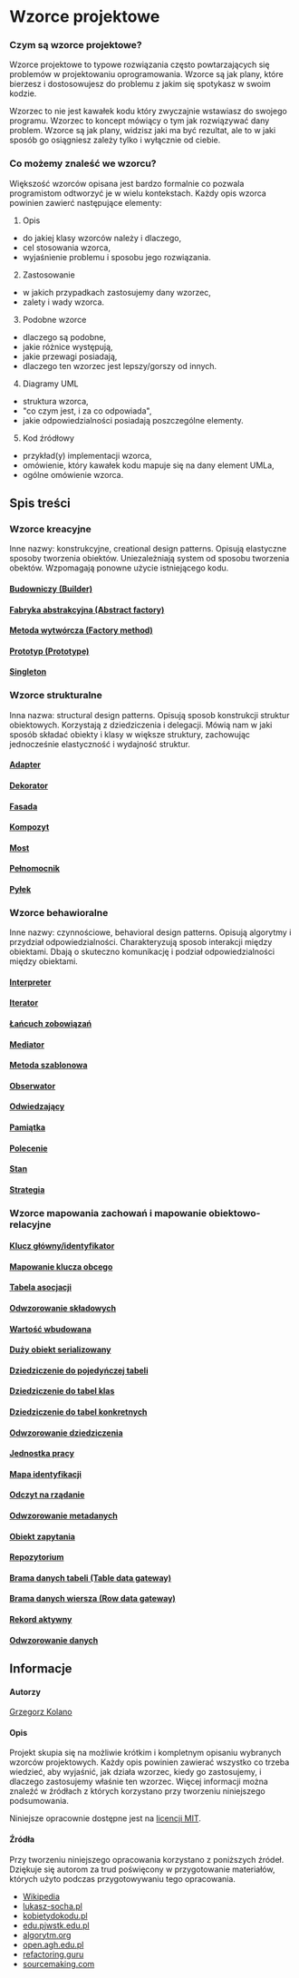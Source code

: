 # Wzorce projektowe

### Czym są wzorce projektowe?

Wzorce projektowe to typowe rozwiązania często powtarzających się problemów w projektowaniu oprogramowania. Wzorce są jak plany, które bierzesz i dostosowujesz do problemu z jakim się spotykasz w swoim kodzie.

Wzorzec to nie jest kawałek kodu który zwyczajnie wstawiasz do swojego programu. Wzorzec to koncept mówiący o tym jak rozwiązywać dany problem. Wzorce są jak plany, widzisz jaki ma być rezultat, ale to w jaki sposób go osiągniesz zależy tylko i wyłącznie od ciebie.

### Co możemy znaleść we wzorcu?

Większość wzorców opisana jest bardzo formalnie co pozwala programistom odtworzyć je w wielu kontekstach. Każdy opis wzorca powinien zawierć następujące elementy:

1. Opis
- do jakiej klasy wzorców należy i dlaczego,
- cel stosowania wzorca,
- wyjaśnienie problemu i sposobu jego rozwiązania.
2. Zastosowanie
- w jakich przypadkach zastosujemy dany wzorzec,
- zalety i wady wzorca.
3. Podobne wzorce
- dlaczego są podobne,
- jakie różnice występują,
- jakie przewagi posiadają,
- dlaczego ten wzorzec jest lepszy/gorszy od innych.
4. Diagramy UML
- struktura wzorca,
- "co czym jest, i za co odpowiada",
- jakie odpowiedzialności posiadają poszczególne elementy.
5. Kod źródłowy
- przykład(y) implementacji wzorca,
- omówienie, który kawałek kodu mapuje się na dany element UMLa,
- ogólne omówienie wzorca.

## Spis treści

### Wzorce kreacyjne 

Inne nazwy: konstrukcyjne, creational design patterns. Opisują elastyczne sposoby tworzenia obiektów. Uniezależniają system od sposobu tworzenia obektów. Wzpomagają ponowne użycie istniejącego kodu.

#### [Budowniczy (Builder)](designpattern/builder/info.md)

#### [Fabryka abstrakcyjna (Abstract factory)](designpattern/abstractfactory/info.md)

#### [Metoda wytwórcza (Factory method)](designpattern/factorymethod/info.md)

#### [Prototyp (Prototype)](designpattern/prototype/info.md)

#### [Singleton](designpattern/singleton/info.md)

### Wzorce strukturalne

Inna nazwa: structural design patterns. Opisują sposob konstrukcji struktur obiektowych. Korzystają z dziedziczenia i delegacji. Mówią nam w jaki sposób składać obiekty i klasy w większe struktury, zachowując jednocześnie elastyczność i wydajność struktur.

#### [Adapter](designpattern/singleton/info.md)

#### [Dekorator](designpattern/singleton/info.md)

#### [Fasada](designpattern/singleton/info.md)

#### [Kompozyt](designpattern/singleton/info.md)

#### [Most](designpattern/singleton/info.md)

#### [Pełnomocnik](designpattern/singleton/info.md)

#### [Pyłek](designpattern/singleton/info.md)

### Wzorce behawioralne

Inne nazwy: czynnościowe, behavioral design patterns. Opisują algorytmy i przydział odpowiedzialności. Charakteryzują sposob interakcji między obiektami. Dbają o skuteczno komunikację i podział odpowiedzialności między obiektami.

#### [Interpreter](designpattern/singleton/info.md)

#### [Iterator](designpattern/singleton/info.md)

#### [Łańcuch zobowiązań](designpattern/singleton/info.md)

#### [Mediator](designpattern/singleton/info.md)

#### [Metoda szablonowa](designpattern/singleton/info.md)

#### [Obserwator](designpattern/singleton/info.md)

#### [Odwiedzający](designpattern/singleton/info.md)

#### [Pamiątka](designpattern/singleton/info.md)

#### [Polecenie](designpattern/singleton/info.md)

#### [Stan](designpattern/singleton/info.md)

#### [Strategia](designpattern/singleton/info.md)

### Wzorce mapowania zachowań i mapowanie obiektowo-relacyjne

#### [Klucz główny/identyfikator](designpattern/singleton/info.md)

#### [Mapowanie klucza obcego](designpattern/singleton/info.md)

#### [Tabela asocjacji](designpattern/singleton/info.md)

#### [Odwzorowanie składowych](designpattern/singleton/info.md)

#### [Wartość wbudowana](designpattern/singleton/info.md)

#### [Duży obiekt serializowany](designpattern/singleton/info.md)

#### [Dziedziczenie do pojedyńczej tabeli](designpattern/singleton/info.md)

#### [Dziedziczenie do tabel klas](designpattern/singleton/info.md)

#### [Dziedziczenie do tabel konkretnych](designpattern/singleton/info.md)

#### [Odwzorowanie dziedziczenia](designpattern/singleton/info.md)

#### [Jednostka pracy](designpattern/singleton/info.md)

#### [Mapa identyfikacji](designpattern/singleton/info.md)

#### [Odczyt na rządanie](designpattern/singleton/info.md)

#### [Odwzorowanie metadanych](designpattern/singleton/info.md)

#### [Obiekt zapytania](designpattern/singleton/info.md)

#### [Repozytorium](designpattern/singleton/info.md)

#### [Brama danych tabeli (Table data gateway)](designpattern/tabledatagateway/info.md)

#### [Brama danych wiersza (Row data gateway)](designpattern/rowdatagateway/info.md)

#### [Rekord aktywny](designpattern/singleton/info.md)

#### [Odwzorowanie danych](designpattern/singleton/info.md)

## Informacje

#### Autorzy

[Grzegorz Kolano](https://github.com/grzechukol)

#### Opis

Projekt skupia się na możliwie krótkim i kompletnym opisaniu wybranych wzorców projektowych. Każdy opis powinien zawierać wszystko co trzeba wiedzieć, aby wyjaśnić, jak działa wzorzec, kiedy go zastosujemy, i dlaczego zastosujemy właśnie ten wzorzec. Więcej informacji można znaleźć w źródłach z których korzystano przy tworzeniu niniejszego podsumowania.

Niniejsze opracownie dostępne jest na [licencji MIT](LICENSE).

#### Źródła

Przy tworzeniu niniejszego opracowania korzystano z poniższych źródeł. Dziękuje się autorom za trud poświęcony w przygotowanie materiałów, których użyto podczas przygotowywaniu tego opracowania.

- [Wikipedia](https://en.wikipedia.org/wiki/Software_design_pattern)
- [lukasz-socha.pl](https://lukasz-socha.pl/php/wzorce-projektowe-spis-tresci/)
- [kobietydokodu.pl](https://kobietydokodu.pl/21-wzorce-projektowe/)
- [edu.pjwstk.edu.pl](http://edu.pjwstk.edu.pl/wyklady/zap/scb/W5/W5.htm)
- [algorytm.org](http://www.algorytm.org/wzorce-projektowe/)
- [open.agh.edu.pl](http://zasoby.open.agh.edu.pl/~09sbfraczek/wzorce-projektowe-wstep%2C1%2C57.html)
- [refactoring.guru](http://refactoring.guru/)
- [sourcemaking.com](https://sourcemaking.com/)